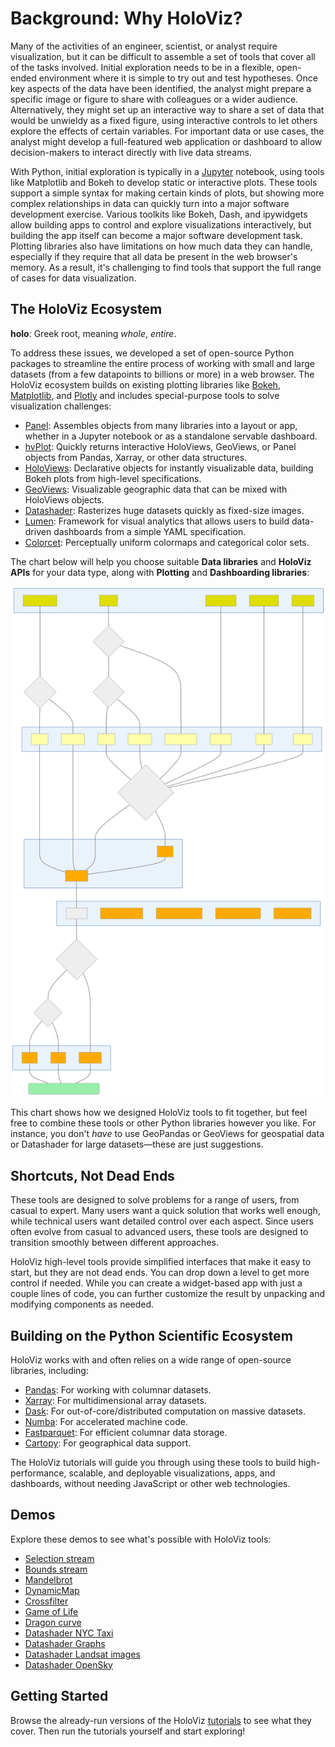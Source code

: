 # Background: Why HoloViz?

Many of the activities of an engineer, scientist, or analyst require visualization, but it can be difficult to assemble a set of tools that cover all of the tasks involved. Initial exploration needs to be in a flexible, open-ended environment where it is simple to try out and test hypotheses. Once key aspects of the data have been identified, the analyst might prepare a specific image or figure to share with colleagues or a wider audience. Alternatively, they might set up an interactive way to share a set of data that would be unwieldy as a fixed figure, using interactive controls to let others explore the effects of certain variables. For important data or use cases, the analyst might develop a full-featured web application or dashboard to allow decision-makers to interact directly with live data streams.

With Python, initial exploration is typically in a [Jupyter](https://jupyter.org) notebook, using tools like Matplotlib and Bokeh to develop static or interactive plots. These tools support a simple syntax for making certain kinds of plots, but showing more complex relationships in data can quickly turn into a major software development exercise. Various toolkits like Bokeh, Dash, and ipywidgets allow building apps to control and explore visualizations interactively, but building the app itself can become a major software development task. Plotting libraries also have limitations on how much data they can handle, especially if they require that all data be present in the web browser's memory. As a result, it's challenging to find tools that support the full range of cases for data visualization.

## The HoloViz Ecosystem

**holo**: Greek root, meaning *whole*, *entire*.

To address these issues, we developed a set of open-source Python packages to streamline the entire process of working with small and large datasets (from a few datapoints to billions or more) in a web browser. The HoloViz ecosystem builds on existing plotting libraries like [Bokeh](https://bokeh.org), [Matplotlib](https://matplotlib.org), and [Plotly](https://plot.ly) and includes special-purpose tools to solve visualization challenges:

- [Panel](https://panel.holoviz.org): Assembles objects from many libraries into a layout or app, whether in a Jupyter notebook or as a standalone servable dashboard.
- [hvPlot](https://hvplot.holoviz.org): Quickly returns interactive HoloViews, GeoViews, or Panel objects from Pandas, Xarray, or other data structures.
- [HoloViews](https://holoviews.org): Declarative objects for instantly visualizable data, building Bokeh plots from high-level specifications.
- [GeoViews](https://geoviews.org): Visualizable geographic data that can be mixed with HoloViews objects.
- [Datashader](https://datashader.org): Rasterizes huge datasets quickly as fixed-size images.
- [Lumen](https://lumen.holoviz.org): Framework for visual analytics that allows users to build data-driven dashboards from a simple YAML specification.
- [Colorcet](https://colorcet.holoviz.org): Perceptually uniform colormaps and categorical color sets.

The chart below will help you choose suitable **Data libraries** and **HoloViz APIs** for your data type, along with **Plotting** and **Dashboarding libraries**:

![HoloViz Flowchart](../flowcharts/holoviz.mermaid.svg)

This chart shows how we designed HoloViz tools to fit together, but feel free to combine these tools or other Python libraries however you like. For instance, you don't *have* to use GeoPandas or GeoViews for geospatial data or Datashader for large datasets—these are just suggestions.

## Shortcuts, Not Dead Ends

These tools are designed to solve problems for a range of users, from casual to expert. Many users want a quick solution that works well enough, while technical users want detailed control over each aspect. Since users often evolve from casual to advanced users, these tools are designed to transition smoothly between different approaches.

HoloViz high-level tools provide simplified interfaces that make it easy to start, but they are not dead ends. You can drop down a level to get more control if needed. While you can create a widget-based app with just a couple lines of code, you can further customize the result by unpacking and modifying components as needed.

## Building on the Python Scientific Ecosystem

HoloViz works with and often relies on a wide range of open-source libraries, including:

- [Pandas](https://pandas.pydata.org): For working with columnar datasets.
- [Xarray](https://xarray.pydata.org): For multidimensional array datasets.
- [Dask](https://dask.org): For out-of-core/distributed computation on massive datasets.
- [Numba](https://numba.pydata.org): For accelerated machine code.
- [Fastparquet](https://fastparquet.readthedocs.io): For efficient columnar data storage.
- [Cartopy](https://scitools.org.uk/cartopy): For geographical data support.

The HoloViz tutorials will guide you through using these tools to build high-performance, scalable, and deployable visualizations, apps, and dashboards, without needing JavaScript or other web technologies.

## Demos

Explore these demos to see what's possible with HoloViz tools:

- [Selection stream](https://holoviews.org/reference/apps/bokeh/selection_stream.html)
- [Bounds stream](https://holoviews.org/reference/streams/bokeh/BoundsX.html)
- [Mandelbrot](https://holoviews.org/gallery/apps/bokeh/mandelbrot.html)
- [DynamicMap](https://holoviews.org/reference/containers/bokeh/DynamicMap.html)
- [Crossfilter](https://holoviews.org/gallery/apps/bokeh/crossfilter.html)
- [Game of Life](https://holoviews.org/gallery/apps/bokeh/game_of_life.html)
- [Dragon curve](https://holoviews.org/gallery/demos/bokeh/dragon_curve.html)
- [Datashader NYC Taxi](https://examples.pyviz.org/nyc_taxi/nyc_taxi.html)
- [Datashader Graphs](https://anaconda.org/jbednar/edge_bundling)
- [Datashader Landsat images](https://examples.pyviz.org/landsat/landsat.html)
- [Datashader OpenSky](https://examples.pyviz.org/opensky/opensky.html)

## Getting Started

Browse the already-run versions of the HoloViz [tutorials](../tutorial/index) to see what they cover. Then run the tutorials yourself and start exploring!
